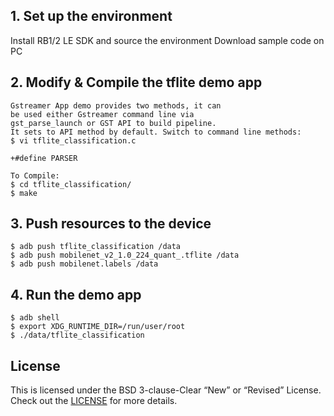 ## 1. Set up the environment
Install RB1/2 LE SDK and source the environment
Download sample code on PC

## 2. Modify & Compile the tflite demo app
```
Gstreamer App demo provides two methods, it can
be used either Gstreamer command line via
gst_parse_launch or GST API to build pipeline.
It sets to API method by default. Switch to command line methods:
$ vi tflite_classification.c

+#define PARSER

To Compile:
$ cd tflite_classification/
$ make
```

## 3. Push resources to the device
```
$ adb push tflite_classification /data
$ adb push mobilenet_v2_1.0_224_quant_.tflite /data
$ adb push mobilenet.labels /data
```

## 4. Run the demo app
```
$ adb shell
$ export XDG_RUNTIME_DIR=/run/user/root
$ ./data/tflite_classification
```

## License
This is licensed under the BSD 3-clause-Clear “New” or “Revised” License. Check out the [LICENSE](LICENSE) for more details.
